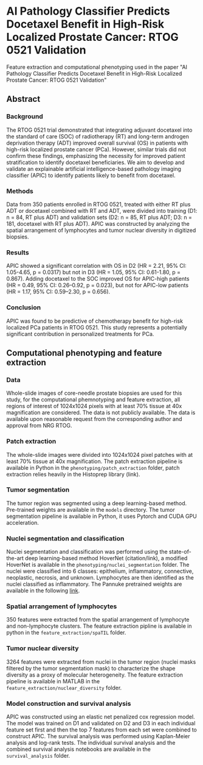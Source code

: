 # AI Pathology Classifier Predicts Docetaxel Benefit in High-Risk Localized Prostate Cancer: RTOG 0521 Validation

Feature extraction and computational phenotyping used in the paper "AI Pathology Classifier Predicts Docetaxel Benefit in High-Risk Localized Prostate Cancer: RTOG 0521 Validation"

## Abstract

### Background

The RTOG 0521 trial demonstrated that integrating adjuvant docetaxel into the standard of care (SOC) of radiotherapy (RT) and long-term androgen deprivation therapy (ADT) improved overall survival (OS) in patients with high-risk localized prostate cancer (PCa). However, similar trials did not confirm these findings, emphasizing the necessity for improved patient stratification to identify docetaxel beneficiaries. We aim to develop and validate an explainable artificial intelligence-based pathology imaging classifier (APIC) to identify patients likely to benefit from docetaxel.

### Methods

Data from 350 patients enrolled in RTOG 0521, treated with either RT plus ADT or docetaxel combined with RT and ADT, were divided into training (D1: n = 84, RT plus ADT) and validation sets (D2: n = 85, RT plus ADT; D3: n = 181, docetaxel with RT plus ADT). APIC was constructed by analyzing the spatial arrangement of lymphocytes and tumor nuclear diversity in digitized biopsies.

### Results

APIC showed a significant correlation with OS in D2 (HR = 2.21, 95% CI: 1.05-4.65, p = 0.0317) but not in D3 (HR = 1.05, 95% CI: 0.61-1.80, p = 0.867). Adding docetaxel to the SOC improved OS for APIC-high patients (HR = 0.49, 95% CI: 0.26–0.92, p = 0.023), but not for APIC-low patients (HR = 1.17, 95% CI: 0.59–2.30, p = 0.656).

### Conclusion

APIC was found to be predictive of chemotherapy benefit for high-risk localized PCa patients in RTOG 0521. This study represents a potentially significant contribution in personalized treatments for PCa.

## Computational phenotyping and feature extraction

### Data

Whole-slide images of core-needle prostate biopsies are used for this study, for the computational phemnotyping and feature extraction, all regions of interest of 1024x1024 pixels with at least 70% tissue at 40x magnification are considered. The data is not publicly available. The data is available upon reasonable request from the corresponding author and approval from NRG RTOG.

### Patch extraction

The whole-slide images were divided into 1024x1024 pixel patches with at least 70% tissue at 40x magnification. The patch extraction pipeline is available in Python in the `phenotyping/patch_extraction` folder, patch extraction relies heavily in the Histoprep library (link).

### Tumor segmentation

The tumor region was segmented using a deep learning-based method. Pre-trained weights are available in the `models` directory. The tumor segmentation pipeline is available in Python, it uses Pytorch and CUDA GPU acceleration.

### Nuclei segmentation and classification

Nuclei segmentation and classification was performed using the state-of-the-art deep learning-based method HoverNet (citation/link), a modified HoverNet is available in the `phenotyping/nuclei_segmentation` folder. The nuclei were classified into 6 classes: epithelium, inflammatory, connective, neoplastic, necrosis, and unknown. Lymphocytes are then identified as the nuclei classified as inflammatory. The Pannuke pretrained weights are available in the following [link](https://drive.google.com/file/d/1SbSArI3KOOWHxRlxnjchO7_MbWzB4lNR/view?usp=sharing).

### Spatial arrangement of lymphocytes

350 features were extracted from the spatial arrangement of lymphocyte and non-lymphocyte clusters. The feature extraction pipline is available in python in the `feature_extraction/spaTIL` folder.

### Tumor nuclear diversity

3264 features were extracted from nuclei in the tumor region (nuclei masks filtered by the tumor segmentation mask) to characterize the shape diversity as a proxy of molecular heterogeneity. The feature extraction pipeline is available in MATLAB in the `feature_extraction/nuclear_diversity` folder.

### Model construction and survival analysis

APIC was constructed using an elastic net penalized cox regression model. The model was trained on D1 and validated on D2 and D3 in each individual feature set first and then the top 7 features from each set were combined to construct APIC. The survival analysis was performed using Kaplan-Meier analysis and log-rank tests. The individual survival analysis and the combined survival analysis notebooks are available in the `survival_analysis` folder.

